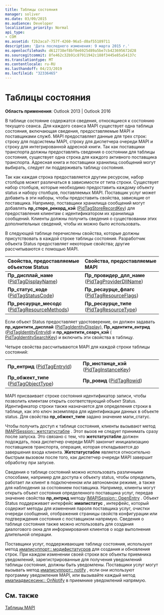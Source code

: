 ```yaml
---
title: Таблицы состояния
manager: soliver
ms.date: 03/09/2015
ms.audience: Developer
localization_priority: Normal
api_type:
- COM
ms.assetid: f2b2aca7-757f-4260-96a5-d0af55189711
description: 'Дата последнего изменения: 9 марта 2015 г.'
ms.openlocfilehash: d612738ef8bf0e6925d89a5be7cb423695672d28
ms.sourcegitcommit: 8fe462c32b91c87911942c188f3445e85a54137c
ms.translationtype: MT
ms.contentlocale: ru-RU
ms.lasthandoff: 04/23/2019
ms.locfileid: "32336465"
---
```

# <a name="status-tables"></a>Таблицы состояния

  
  
**Область применения**: Outlook 2013 | Outlook 2016 
  
В таблице состояние содержатся сведения, относящиеся к состоянию текущего сеанса. Для каждого сеанса MAPI существует одна таблица состояния, включающая сведения, предоставляемые MAPI и поставщиками служб. MAPI предоставляет данные для трех строк: строку для подсистемы MAPI, строку для диспетчера очереди MAPI и строку для интегрированной адресной книги. Так как поставщики транспорта должны предоставлять сведения о состоянии для таблицы состояния, существует одна строка для каждого активного поставщика транспорта. Адресная книга и поставщики хранилищ сообщений могут выбирать, следует ли поддерживать таблицу состояния. 
  
Так как каждая строка предоставляется другим ресурсом, набор столбцов может различаться в зависимости от типа строки. Существует набор столбцов, которые необходимо предоставить каждому объекту status и набору столбцов, поставляемых MAPI. Поставщик услуг может добавить в эти наборы, чтобы предоставить свойства, зависящие от поставщика. Например, поставщики хранилища сообщений могут добавлять **пр_сторе_рекорд_кэй** ([PidTagStoreRecordKey](pidtagstorerecordkey-canonical-property.md)) для предоставления клиентам с идентификатором их хранилища сообщений. Клиенты должны получить сведения о существовании этих дополнительных сведений, чтобы их можно было использовать. 
  
В следующей таблице перечислены свойства, которые должны присутствовать в каждой строке таблицы состояния. Разработчик объекта Status предоставляет некоторые свойства; другие рассчитываются с помощью MAPI.
  
|**Свойства, предоставляемые объектом Status**|**Свойства, предоставляемые MAPI**|
|:-----|:-----|
|**Пр_дисплай_наме** ([PidTagDisplayName](pidtagdisplayname-canonical-property.md))  <br/> |**Пр_провидер_длл_наме** ([PidTagProviderDllName](pidtagproviderdllname-canonical-property.md))  <br/> |
|**Пр_статус_коде** ([PidTagStatusCode](pidtagstatuscode-canonical-property.md))  <br/> |**Пр_ресаурце_флагс** ([PidTagResourceFlags](pidtagresourceflags-canonical-property.md))  <br/> |
|**Пр_ресаурце_месодс** ([PidTagResourceMethods](pidtagresourcemethods-canonical-property.md))  <br/> |**Пр_ресаурце_типе** ([PidTagResourceType](pidtagresourcetype-canonical-property.md))  <br/> |
   
Если объект Status предоставляет удостоверение, он должен задавать **пр_идентити_дисплай** ([PidTagIdentityDisplay](pidtagidentitydisplay-canonical-property.md)), **Пр_идентити_ентрид** ([PidTagIdentityEntryId](pidtagidentityentryid-canonical-property.md)) и **пр_идентити_сеарч_кэй** ([ PidTagIdentitySearchKey](pidtagidentitysearchkey-canonical-property.md)) и включить эти свойства в таблицу. 
  
Четыре свойства рассчитываются MAPI для каждой строки таблицы состояний:
  
|||
|:-----|:-----|
|**Пр_ентрид** ([PidTagEntryId](pidtagentryid-canonical-property.md))  <br/> |**Пр_инстанце_кэй** ([PidTagInstanceKey](pidtaginstancekey-canonical-property.md))  <br/> |
|**Пр_обжект_типе** ([PidTagObjectType](pidtagobjecttype-canonical-property.md))  <br/> |**Пр_ровид** ([PidTagRowid](pidtagrowid-canonical-property.md))  <br/> |
   
MAPI присваивает строке состояния идентификатор записи, чтобы позволить клиентам открыть соответствующий объект Status. Идентификатор строки также назначается для определения строки в таблице, как это ключ экземпляра для идентификации данных в объекте status. Для свойства **пр_обжект_типе** задано значение мапи_статус. 
  
Чтобы получить доступ к таблице состояния, клиенты вызывают метод [IMAPISession:: жетстатустабле](imapisession-getstatustable.md) . Этот вызов не следует принимать сразу после запуска. Это связано с тем, что **жетстатустабле** должен подождать, пока диспетчер очереди MAPI закончит инициализацию поставщиков транспорта, операция, которая откладывается до завершения входа клиента. **Жетстатустабле** является относительно быстрым вызовом после того, как диспетчер очереди MAPI завершит обработку при запуске. 
  
Сведения о таблице состояний можно использовать различными способами, например для доступа к объекту status, чтобы определить, работает ли клиент в подключенном или автономном режиме, а также для наблюдения за состоянием поставщика. Например, клиенты могут открыть объект состояния определенного поставщика услуг, передав значение свойства **пр_ентрид** методу [IMAPISession:: OpenEntry](imapisession-openentry.md) . Объект Status поддерживает интерфейс **имапистатус** , интерфейс, который содержит методы для изменения пароля поставщика услуг, очистки очереди сообщений, отображения страницы свойств конфигурации или подтверждения состояния с поставщиком напрямую. Сведения о таблице состояния также можно использовать для создания диалогового окна для информирования клиентов о ходе выполнения длительной операции. 
  
Поставщики услуг, поддерживающие таблицу состояния, используют метод [имаписуппорт:: модифистатусров](imapisupport-modifystatusrow.md) для создания и обновления строк. При каждом изменении своей строки все объекты приемника уведомлений, зарегистрированные для получения уведомлений таблицы состояния, должны быть уведомлены. Поставщики услуг могут вызывать метод [имаписуппорт:: notify](imapisupport-notify.md) , если они используют программу уведомления MAPI, или вызывайте каждый метод [имапиадвисесинк:: OnNotify](imapiadvisesink-onnotify.md) в приемнике уведомлений напрямую. 
  
## <a name="see-also"></a>См. также



[Таблицы MAPI](mapi-tables.md)

